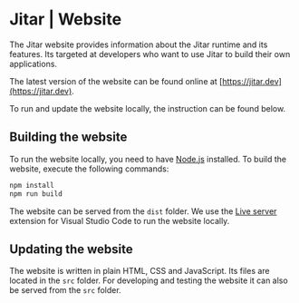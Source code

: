 
# Jitar | Website

The Jitar website provides information about the Jitar runtime and its features.
Its targeted at developers who want to use Jitar to build their own applications.

The latest version of the website can be found online at [https://jitar.dev](https://jitar.dev).

To run and update the website locally, the instruction can be found below.

## Building the website

To run the website locally, you need to have [Node.js](https://nodejs.org) installed.
To build the website, execute the following commands:

```bash
npm install
npm run build
```

The website can be served from the ``dist`` folder.
We use the [Live server](https://marketplace.visualstudio.com/items?itemName=ritwickdey.LiveServer) extension for Visual Studio Code to run the website locally.

## Updating the website

The website is written in plain HTML, CSS and JavaScript. Its files are located in the ``src`` folder.
For developing and testing the website it can also be served from the ``src`` folder.
